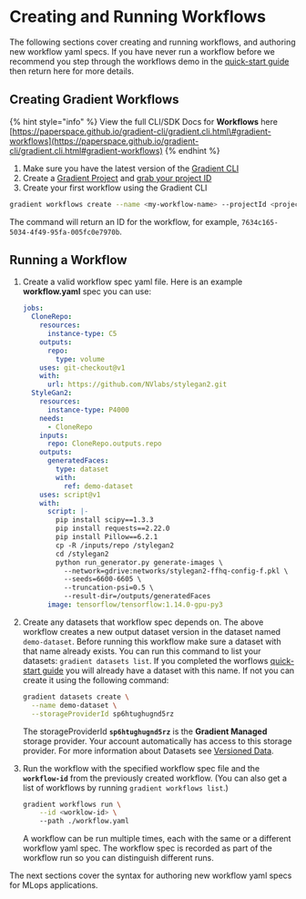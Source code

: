 # Creating and Running Workflows

The following sections cover creating and running workflows, and authoring new workflow yaml specs.  If you have never run a workflow before we recommend you step through the workflows demo in the [quick-start guide](https://docs.paperspace.com/gradient/get-started/quick-start#create-a-project) then return here for more details.

## Creating Gradient Workflows

{% hint style="info" %}
View the full CLI/SDK Docs for **Workflows** here [https://paperspace.github.io/gradient-cli/gradient.cli.html\#gradient-workflows](https://paperspace.github.io/gradient-cli/gradient.cli.html#gradient-workflows)
{% endhint %}

1. Make sure you have the latest version of the [Gradient CLI](../../get-started/quick-start/install-the-cli.md)
2. Create a [Gradient Project](../../get-started/managing-projects/) and [grab your project ID](../../get-started/managing-projects/#get-your-projects-id)
3. Create your first workflow using the Gradient CLI

```bash
gradient workflows create --name <my-workflow-name> --projectId <project-id>
```
The command will return an ID for the workflow, for example, `7634c165-5034-4f49-95fa-005fc0e7970b`.

## Running a Workflow

1. Create a valid workflow spec yaml file.  Here is an example **workflow.yaml** spec you can use:
   ```yaml
   jobs:
     CloneRepo:
       resources:
         instance-type: C5
       outputs:
         repo:
           type: volume
       uses: git-checkout@v1
       with:
         url: https://github.com/NVlabs/stylegan2.git
     StyleGan2:
       resources:
         instance-type: P4000
       needs:
         - CloneRepo
       inputs:
         repo: CloneRepo.outputs.repo
       outputs:
         generatedFaces:
           type: dataset
           with:
             ref: demo-dataset
       uses: script@v1
       with:
         script: |-
           pip install scipy==1.3.3
           pip install requests==2.22.0
           pip install Pillow==6.2.1
           cp -R /inputs/repo /stylegan2
           cd /stylegan2
           python run_generator.py generate-images \
             --network=gdrive:networks/stylegan2-ffhq-config-f.pkl \
             --seeds=6600-6605 \
             --truncation-psi=0.5 \
             --result-dir=/outputs/generatedFaces
         image: tensorflow/tensorflow:1.14.0-gpu-py3
   ```
2. Create any datasets that workflow spec depends on. The above workflow creates a new output dataset version in the dataset named `demo-dataset`. 
   Before running this workflow make sure a dataset with that name already exists.  You can run this command to list your datasets: `gradient datasets list`. 
   If you completed the worflows [quick-start guide](https://docs.paperspace.com/gradient/get-started/quick-start#create-a-project) 
   you will already have a dataset with this name. If not you can create it using the following command:
   ```bash
   gradient datasets create \
     --name demo-dataset \
     --storageProviderId sp6htughugnd5rz
   ```
   The storageProviderId **`sp6htughugnd5rz`** is the **Gradient Managed** storage provider. Your account automatically has access to this storage provider.
   For more information about Datasets see [Versioned Data](https://docs.paperspace.com/gradient/data/data-overview#versioned-data).
   

3. Run the workflow with the specified workflow spec file and the **`workflow-id`** from the previously created workflow.
  (You can also get a list of workflows by running `gradient workflows list`.)
   ```bash
   gradient workflows run \
       --id <worklow-id> \ 
       --path ./workflow.yaml
   ```
   A workflow can be run multiple times, each with the same or a different workflow yaml spec. 
   The workflow spec is recorded as part of the workflow run so you can distinguish different runs.

The next sections cover the syntax for authoring new workflow yaml specs for MLops applications.
